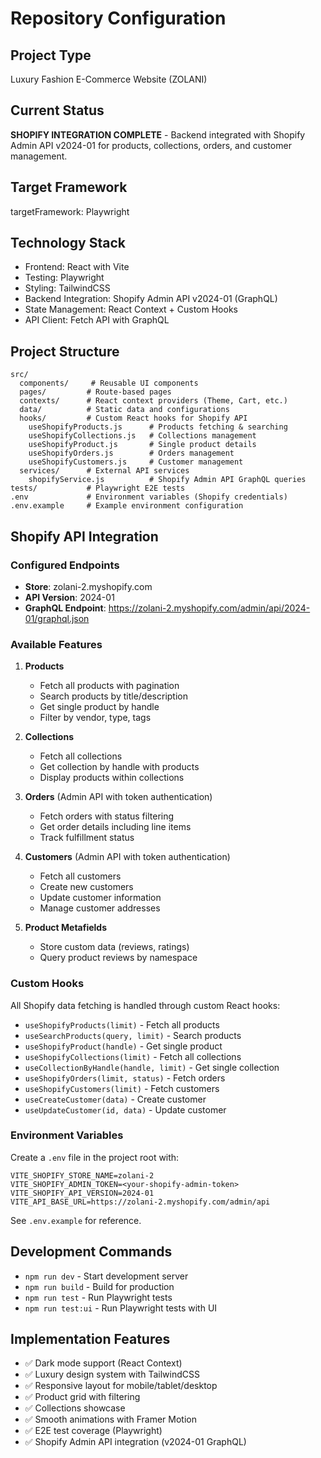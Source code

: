 # Repository Configuration

## Project Type
Luxury Fashion E-Commerce Website (ZOLANI)

## Current Status
**SHOPIFY INTEGRATION COMPLETE** - Backend integrated with Shopify Admin API v2024-01 for products, collections, orders, and customer management.

## Target Framework
targetFramework: Playwright

## Technology Stack
- Frontend: React with Vite
- Testing: Playwright
- Styling: TailwindCSS
- Backend Integration: Shopify Admin API v2024-01 (GraphQL)
- State Management: React Context + Custom Hooks
- API Client: Fetch API with GraphQL

## Project Structure
```
src/
  components/     # Reusable UI components
  pages/         # Route-based pages
  contexts/      # React context providers (Theme, Cart, etc.)
  data/          # Static data and configurations
  hooks/         # Custom React hooks for Shopify API
    useShopifyProducts.js      # Products fetching & searching
    useShopifyCollections.js   # Collections management
    useShopifyProduct.js       # Single product details
    useShopifyOrders.js        # Orders management
    useShopifyCustomers.js     # Customer management
  services/      # External API services
    shopifyService.js          # Shopify Admin API GraphQL queries
tests/           # Playwright E2E tests
.env             # Environment variables (Shopify credentials)
.env.example     # Example environment configuration
```

## Shopify API Integration

### Configured Endpoints
- **Store**: zolani-2.myshopify.com
- **API Version**: 2024-01
- **GraphQL Endpoint**: https://zolani-2.myshopify.com/admin/api/2024-01/graphql.json

### Available Features
1. **Products**
   - Fetch all products with pagination
   - Search products by title/description
   - Get single product by handle
   - Filter by vendor, type, tags
   
2. **Collections**
   - Fetch all collections
   - Get collection by handle with products
   - Display products within collections

3. **Orders** (Admin API with token authentication)
   - Fetch orders with status filtering
   - Get order details including line items
   - Track fulfillment status

4. **Customers** (Admin API with token authentication)
   - Fetch all customers
   - Create new customers
   - Update customer information
   - Manage customer addresses

5. **Product Metafields**
   - Store custom data (reviews, ratings)
   - Query product reviews by namespace

### Custom Hooks
All Shopify data fetching is handled through custom React hooks:
- `useShopifyProducts(limit)` - Fetch all products
- `useSearchProducts(query, limit)` - Search products
- `useShopifyProduct(handle)` - Get single product
- `useShopifyCollections(limit)` - Fetch all collections
- `useCollectionByHandle(handle, limit)` - Get single collection
- `useShopifyOrders(limit, status)` - Fetch orders
- `useShopifyCustomers(limit)` - Fetch customers
- `useCreateCustomer(data)` - Create customer
- `useUpdateCustomer(id, data)` - Update customer

### Environment Variables
Create a `.env` file in the project root with:
```
VITE_SHOPIFY_STORE_NAME=zolani-2
VITE_SHOPIFY_ADMIN_TOKEN=<your-shopify-admin-token>
VITE_SHOPIFY_API_VERSION=2024-01
VITE_API_BASE_URL=https://zolani-2.myshopify.com/admin/api
```
See `.env.example` for reference.

## Development Commands
- `npm run dev` - Start development server
- `npm run build` - Build for production
- `npm run test` - Run Playwright tests
- `npm run test:ui` - Run Playwright tests with UI

## Implementation Features
- ✅ Dark mode support (React Context)
- ✅ Luxury design system with TailwindCSS
- ✅ Responsive layout for mobile/tablet/desktop
- ✅ Product grid with filtering
- ✅ Collections showcase
- ✅ Smooth animations with Framer Motion
- ✅ E2E test coverage (Playwright)
- ✅ Shopify Admin API integration (v2024-01 GraphQL)
